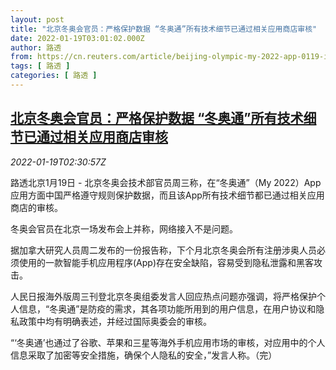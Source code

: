 ```yaml
---
layout: post
title: "北京冬奥会官员：严格保护数据 “冬奥通”所有技术细节已通过相关应用商店审核"
date: 2022-01-19T03:01:02.000Z
author: 路透
from: https://cn.reuters.com/article/beijing-olympic-my-2022-app-0119-idCNKBS2JT061
tags: [ 路透 ]
categories: [ 路透 ]
---
```

<!--1642561262000-->
[北京冬奥会官员：严格保护数据 “冬奥通”所有技术细节已通过相关应用商店审核](https://cn.reuters.com/article/beijing-olympic-my-2022-app-0119-idCNKBS2JT061)
------

<div>
<div><i>2022-01-19T02:30:57Z</i></div><p>路透北京1月19日 - 北京冬奥会技术部官员周三称，在“冬奥通”（My 2022）App应用方面中国严格遵守规则保护数据，而且该App所有技术细节都已通过相关应用商店的审核。</p><p>冬奥会官员在北京一场发布会上并称，网络接入不是问题。</p><p>据加拿大研究人员周二发布的一份报告称，下个月北京冬奥会所有注册涉奥人员必须使用的一款智能手机应用程序(App)存在安全缺陷，容易受到隐私泄露和黑客攻击。</p><p>人民日报海外版周三刊登北京冬奥组委发言人回应热点问题亦强调，将严格保护个人信息，“冬奥通”是防疫的需求，其各项功能所用到的用户信息，在用户协议和隐私政策中均有明确表述，并经过国际奥委会的审核。</p><p>“‘冬奥通’也通过了谷歌、苹果和三星等海外手机应用市场的审核，对应用中的个人信息采取了加密等安全措施，确保个人隐私的安全，”发言人称。（完）</p>
</div>
